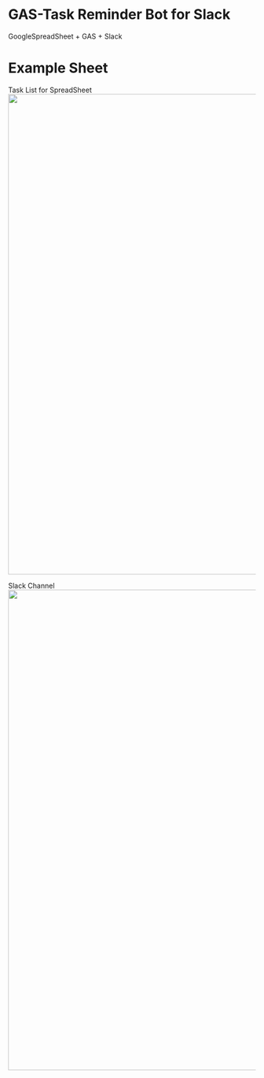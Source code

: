 # GAS-Task Reminder Bot for Slack
GoogleSpreadSheet + GAS + Slack

# Example Sheet
Task List for SpreadSheet
<img width="977" alt="" src="https://user-images.githubusercontent.com/11205217/109678837-5d0bf700-7bbe-11eb-8b27-a10799cc8350.png">

Slack Channel
<img width="977" alt="" src="https://user-images.githubusercontent.com/11205217/109740982-8e60e300-7c0f-11eb-9fab-9a3ddd1b71f0.jpg">
